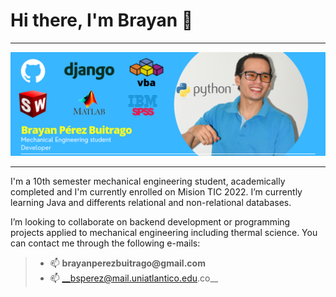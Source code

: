 # Hi there, I'm Brayan 👋
---

![alt text](https://github.com/bsperezb/bsperezb/blob/main/banner2.png "Banner Brayan Pérez 1")

---


<p> I'm a 10th semester mechanical engineering student, academically completed and I'm currently enrolled on Mision TIC 2022.
I’m currently learning Java and differents relational and non-relational databases.</p>

<p> I’m looking to collaborate on backend development or programming projects applied to mechanical engineering including thermal science.
You can contact me  through the following e-mails: </p>

> * 📫  __brayanperezbuitrago@gmail.com__ 
> * 📫  __bsperez@mail.uniatlantico.edu.co__

<!---
bsperezb/bsperezb is a ✨ special ✨ repository because its `README.md` (this file) appears on your GitHub profile.
You can click the Preview link to take a look at your changes.
--->
